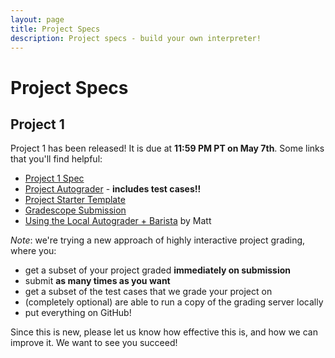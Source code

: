 ```yaml
---
layout: page
title: Project Specs
description: Project specs - build your own interpreter!
---
```


# Project Specs

## Project 1

Project 1 has been released! It is due at **11:59 PM PT on May 7th**. Some links that you'll find helpful:

- [Project 1 Spec](ttps://docs.google.com/document/d/1pPQ2qZKbbsbZGBSwvuy1Ir-NZLPMgVt95WPQuI5aPho/)
- [Project Autograder](https://github.com/UCLA-CS-131/spring-23-autograder) - **includes test cases!!**
- [Project Starter Template](https://github.com/UCLA-CS-131/spring-23-project-starter)
- [Gradescope Submission](https://www.gradescope.com/courses/529662/assignments/2827229/)
- [Using the Local Autograder + Barista](https://docs.google.com/presentation/d/1q5hSt7sX6ZyBEQQMGZyrf_AaIWB396ftnXoystpMF8A/) by Matt

*Note*: we're trying a new approach of highly interactive project grading, where you:

- get a subset of your project graded **immediately on submission**
- submit **as many times as you want**
- get a subset of the test cases that we grade your project on
- (completely optional) are able to run a copy of the grading server locally
- put everything on GitHub!

Since this is new, please let us know how effective this is, and how we can improve it. We want to see you succeed!
